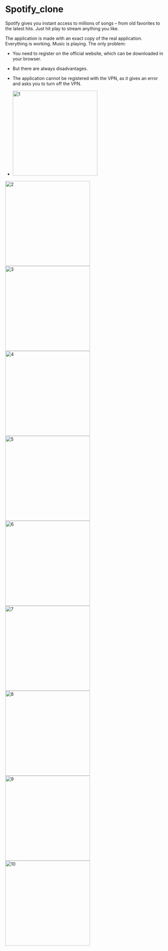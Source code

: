 # Spotify_clone

Spotify gives you instant access to millions of songs – from old favorites to the latest hits. 
Just hit play to stream anything you like.

The application is made with an exact copy of the real application.
Everything is working.
Music is playing.
The only problem:
- You need to register on the official website, which can be downloaded in your browser.
- But there are always disadvantages.
- The application cannot be registered with the VPN, as it gives an error and asks you to turn off the VPN.

- <img width="270" alt="1" src="https://github.com/NikolayGrinko/Spotify_clone/assets/112849355/68f35cea-e990-4766-b6d2-5eddad6ae91d">




<img width="270" alt="2" src="https://github.com/NikolayGrinko/Spotify_clone/assets/112849355/e7c61e8d-aa42-403c-92ec-350a362ad7ff">





<img width="270" alt="3" src="https://github.com/NikolayGrinko/Spotify_clone/assets/112849355/6afe60ca-b50d-4129-a95c-8a3a762e0308">




<img width="270" alt="4" src="https://github.com/NikolayGrinko/Spotify_clone/assets/112849355/be87d199-4292-4cba-ae29-9efea15d4aed">




<img width="270" alt="5" src="https://github.com/NikolayGrinko/Spotify_clone/assets/112849355/267a697e-5a4a-49e4-b943-b8567b5075b6">




<img width="270" alt="6" src="https://github.com/NikolayGrinko/Spotify_clone/assets/112849355/8faf4008-4c21-491d-8f4c-e5eb30b7a96c">



<img width="270" alt="7" src="https://github.com/NikolayGrinko/Spotify_clone/assets/112849355/25fb6b08-c171-427b-9ed2-d9ad8db45a37">




<img width="270" alt="8" src="https://github.com/NikolayGrinko/Spotify_clone/assets/112849355/73e4a543-d3bd-4443-919b-94e308f77fd2">





<img width="270" alt="9" src="https://github.com/NikolayGrinko/Spotify_clone/assets/112849355/562cfd79-3c9b-430a-989c-0abefffc1767">



<img width="270" alt="10" src="https://github.com/NikolayGrinko/Spotify_clone/assets/112849355/39cc5b78-af24-4b20-92f2-f9af677f6103">






